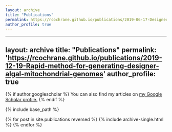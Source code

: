 ```yaml
---
layout: archive
title: "Publications"
permalink: https://rcochrane.github.io/publications/2019-06-17-Designer-Sinorhizobium-meliloti-strains-and-multi-functional-vectors-enable-direct-inter-kingdom-DNA-transfer
author_profile: true
---
```


---
layout: archive
title: "Publications"
permalink: 'https://rcochrane.github.io/publications/2019-12-19-Rapid-method-for-generating-designer-algal-mitochondrial-genomes'
author_profile: true
---

{% if author.googlescholar %}
  You can also find my articles on <u><a href="{{author.googlescholar}}">my Google Scholar profile</a>.</u>
{% endif %}

{% include base_path %}

{% for post in site.publications reversed %}
  {% include archive-single.html %}
{% endfor %}
